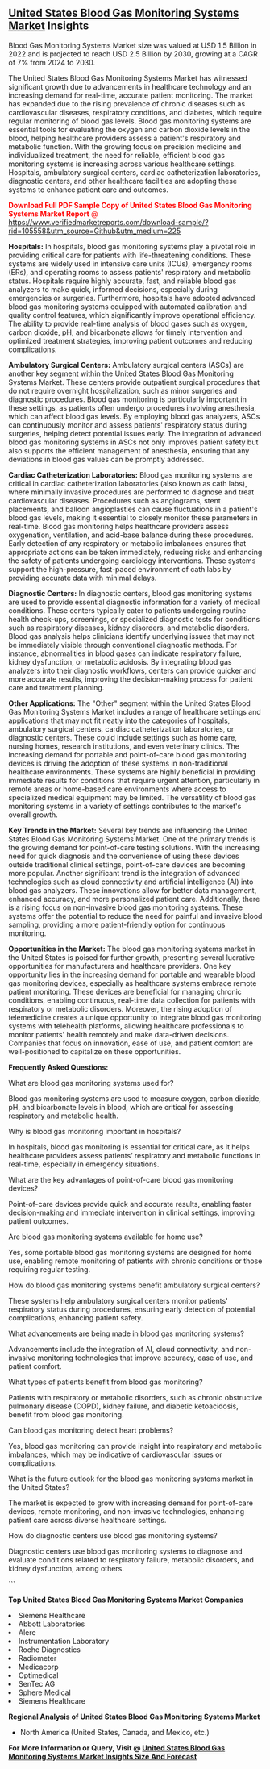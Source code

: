 <h2><a href="https://www.verifiedmarketreports.com/download-sample/?rid=105558&amp;utm_source=Github&amp;utm_medium=225" target="_blank">United States Blood Gas Monitoring Systems Market</a> Insights</h2><p>Blood Gas Monitoring Systems Market size was valued at USD 1.5 Billion in 2022 and is projected to reach USD 2.5 Billion by 2030, growing at a CAGR of 7% from 2024 to 2030.</p><p> <p>The United States Blood Gas Monitoring Systems Market has witnessed significant growth due to advancements in healthcare technology and an increasing demand for real-time, accurate patient monitoring. The market has expanded due to the rising prevalence of chronic diseases such as cardiovascular diseases, respiratory conditions, and diabetes, which require regular monitoring of blood gas levels. Blood gas monitoring systems are essential tools for evaluating the oxygen and carbon dioxide levels in the blood, helping healthcare providers assess a patient's respiratory and metabolic function. With the growing focus on precision medicine and individualized treatment, the need for reliable, efficient blood gas monitoring systems is increasing across various healthcare settings. Hospitals, ambulatory surgical centers, cardiac catheterization laboratories, diagnostic centers, and other healthcare facilities are adopting these systems to enhance patient care and outcomes. <p><span class=""><span style="color: #ff0000;"><strong>Download Full PDF Sample Copy of United States Blood Gas Monitoring Systems Market Report</strong> @ </span><a href="https://www.verifiedmarketreports.com/download-sample/?rid=105558&amp;utm_source=Github&amp;utm_medium=225" target="_blank">https://www.verifiedmarketreports.com/download-sample/?rid=105558&amp;utm_source=Github&amp;utm_medium=225</a></span></p></p> <p><strong>Hospitals:</strong> In hospitals, blood gas monitoring systems play a pivotal role in providing critical care for patients with life-threatening conditions. These systems are widely used in intensive care units (ICUs), emergency rooms (ERs), and operating rooms to assess patients' respiratory and metabolic status. Hospitals require highly accurate, fast, and reliable blood gas analyzers to make quick, informed decisions, especially during emergencies or surgeries. Furthermore, hospitals have adopted advanced blood gas monitoring systems equipped with automated calibration and quality control features, which significantly improve operational efficiency. The ability to provide real-time analysis of blood gases such as oxygen, carbon dioxide, pH, and bicarbonate allows for timely intervention and optimized treatment strategies, improving patient outcomes and reducing complications. <p><strong>Ambulatory Surgical Centers:</strong> Ambulatory surgical centers (ASCs) are another key segment within the United States Blood Gas Monitoring Systems Market. These centers provide outpatient surgical procedures that do not require overnight hospitalization, such as minor surgeries and diagnostic procedures. Blood gas monitoring is particularly important in these settings, as patients often undergo procedures involving anesthesia, which can affect blood gas levels. By employing blood gas analyzers, ASCs can continuously monitor and assess patients' respiratory status during surgeries, helping detect potential issues early. The integration of advanced blood gas monitoring systems in ASCs not only improves patient safety but also supports the efficient management of anesthesia, ensuring that any deviations in blood gas values can be promptly addressed. <p><strong>Cardiac Catheterization Laboratories:</strong> Blood gas monitoring systems are critical in cardiac catheterization laboratories (also known as cath labs), where minimally invasive procedures are performed to diagnose and treat cardiovascular diseases. Procedures such as angiograms, stent placements, and balloon angioplasties can cause fluctuations in a patient's blood gas levels, making it essential to closely monitor these parameters in real-time. Blood gas monitoring helps healthcare providers assess oxygenation, ventilation, and acid-base balance during these procedures. Early detection of any respiratory or metabolic imbalances ensures that appropriate actions can be taken immediately, reducing risks and enhancing the safety of patients undergoing cardiology interventions. These systems support the high-pressure, fast-paced environment of cath labs by providing accurate data with minimal delays. <p><strong>Diagnostic Centers:</strong> In diagnostic centers, blood gas monitoring systems are used to provide essential diagnostic information for a variety of medical conditions. These centers typically cater to patients undergoing routine health check-ups, screenings, or specialized diagnostic tests for conditions such as respiratory diseases, kidney disorders, and metabolic disorders. Blood gas analysis helps clinicians identify underlying issues that may not be immediately visible through conventional diagnostic methods. For instance, abnormalities in blood gases can indicate respiratory failure, kidney dysfunction, or metabolic acidosis. By integrating blood gas analyzers into their diagnostic workflows, centers can provide quicker and more accurate results, improving the decision-making process for patient care and treatment planning. <p><strong>Other Applications:</strong> The "Other" segment within the United States Blood Gas Monitoring Systems Market includes a range of healthcare settings and applications that may not fit neatly into the categories of hospitals, ambulatory surgical centers, cardiac catheterization laboratories, or diagnostic centers. These could include settings such as home care, nursing homes, research institutions, and even veterinary clinics. The increasing demand for portable and point-of-care blood gas monitoring devices is driving the adoption of these systems in non-traditional healthcare environments. These systems are highly beneficial in providing immediate results for conditions that require urgent attention, particularly in remote areas or home-based care environments where access to specialized medical equipment may be limited. The versatility of blood gas monitoring systems in a variety of settings contributes to the market's overall growth. <p><strong>Key Trends in the Market:</strong> Several key trends are influencing the United States Blood Gas Monitoring Systems Market. One of the primary trends is the growing demand for point-of-care testing solutions. With the increasing need for quick diagnosis and the convenience of using these devices outside traditional clinical settings, point-of-care devices are becoming more popular. Another significant trend is the integration of advanced technologies such as cloud connectivity and artificial intelligence (AI) into blood gas analyzers. These innovations allow for better data management, enhanced accuracy, and more personalized patient care. Additionally, there is a rising focus on non-invasive blood gas monitoring systems. These systems offer the potential to reduce the need for painful and invasive blood sampling, providing a more patient-friendly option for continuous monitoring. <p><strong>Opportunities in the Market:</strong> The blood gas monitoring systems market in the United States is poised for further growth, presenting several lucrative opportunities for manufacturers and healthcare providers. One key opportunity lies in the increasing demand for portable and wearable blood gas monitoring devices, especially as healthcare systems embrace remote patient monitoring. These devices are beneficial for managing chronic conditions, enabling continuous, real-time data collection for patients with respiratory or metabolic disorders. Moreover, the rising adoption of telemedicine creates a unique opportunity to integrate blood gas monitoring systems with telehealth platforms, allowing healthcare professionals to monitor patients' health remotely and make data-driven decisions. Companies that focus on innovation, ease of use, and patient comfort are well-positioned to capitalize on these opportunities. <p><p><strong>Frequently Asked Questions:</strong></p> <p>What are blood gas monitoring systems used for?</p> <p>Blood gas monitoring systems are used to measure oxygen, carbon dioxide, pH, and bicarbonate levels in blood, which are critical for assessing respiratory and metabolic health.</p> <p>Why is blood gas monitoring important in hospitals?</p> <p>In hospitals, blood gas monitoring is essential for critical care, as it helps healthcare providers assess patients’ respiratory and metabolic functions in real-time, especially in emergency situations.</p> <p>What are the key advantages of point-of-care blood gas monitoring devices?</p> <p>Point-of-care devices provide quick and accurate results, enabling faster decision-making and immediate intervention in clinical settings, improving patient outcomes.</p> <p>Are blood gas monitoring systems available for home use?</p> <p>Yes, some portable blood gas monitoring systems are designed for home use, enabling remote monitoring of patients with chronic conditions or those requiring regular testing.</p> <p>How do blood gas monitoring systems benefit ambulatory surgical centers?</p> <p>These systems help ambulatory surgical centers monitor patients' respiratory status during procedures, ensuring early detection of potential complications, enhancing patient safety.</p> <p>What advancements are being made in blood gas monitoring systems?</p> <p>Advancements include the integration of AI, cloud connectivity, and non-invasive monitoring technologies that improve accuracy, ease of use, and patient comfort.</p> <p>What types of patients benefit from blood gas monitoring?</p> <p>Patients with respiratory or metabolic disorders, such as chronic obstructive pulmonary disease (COPD), kidney failure, and diabetic ketoacidosis, benefit from blood gas monitoring.</p> <p>Can blood gas monitoring detect heart problems?</p> <p>Yes, blood gas monitoring can provide insight into respiratory and metabolic imbalances, which may be indicative of cardiovascular issues or complications.</p> <p>What is the future outlook for the blood gas monitoring systems market in the United States?</p> <p>The market is expected to grow with increasing demand for point-of-care devices, remote monitoring, and non-invasive technologies, enhancing patient care across diverse healthcare settings.</p> <p>How do diagnostic centers use blood gas monitoring systems?</p> <p>Diagnostic centers use blood gas monitoring systems to diagnose and evaluate conditions related to respiratory failure, metabolic disorders, and kidney dysfunction, among others.</p> ```</p><p><strong>Top United States Blood Gas Monitoring Systems Market Companies</strong></p><div data-test-id=""><p><li>Siemens Healthcare</li><li> Abbott Laboratories</li><li> Alere</li><li> Instrumentation Laboratory</li><li> Roche Diagnostics</li><li> Radiometer</li><li> Medicacorp</li><li> Optimedical</li><li> SenTec AG</li><li> Sphere Medical</li><li> Siemens Healthcare</li></p><div><strong>Regional Analysis of&nbsp;United States Blood Gas Monitoring Systems Market</strong></div><ul><li dir="ltr"><p dir="ltr">North America&nbsp;(United States, Canada, and Mexico, etc.)</p></li></ul><p><strong>For More Information or Query, Visit @&nbsp;</strong><strong><a href="https://www.verifiedmarketreports.com/product/global-blood-gas-monitoring-systems-market-growth-2019-2024/?utm_source=Github&amp;utm_medium=225" target="_blank">United States Blood Gas Monitoring Systems Market Insights Size And Forecast</a></strong></p></div>
